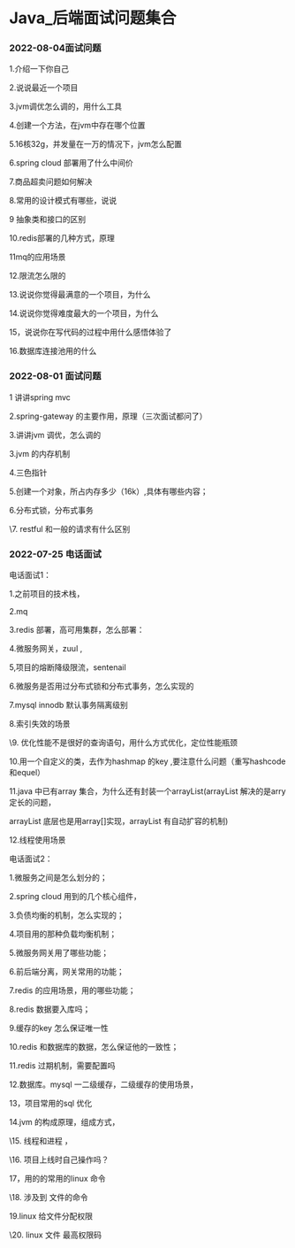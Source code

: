 # Java_后端面试问题集合

### 2022-08-04面试问题

1.介绍一下你自己

2.说说最近一个项目

3.jvm调优怎么调的，用什么工具

4.创建一个方法，在jvm中存在哪个位置

5.16核32g，并发量在一万的情况下，jvm怎么配置

6.spring cloud 部署用了什么中间价

7.商品超卖问题如何解决

8.常用的设计模式有哪些，说说

9 抽象类和接口的区别

10.redis部署的几种方式，原理

11mq的应用场景

12.限流怎么限的

13.说说你觉得最满意的一个项目，为什么

14.说说你觉得难度最大的一个项目，为什么

15，说说你在写代码的过程中用什么感悟体验了

16.数据库连接池用的什么

### 2022-08-01 面试问题

1 讲讲spring mvc

2.spring-gateway 的主要作用，原理（三次面试都问了）

3.讲讲jvm 调优，怎么调的

3.jvm 的内存机制

4.三色指针

5.创建一个对象，所占内存多少（16k）,具体有哪些内容；

6.分布式锁，分布式事务

\7. restful 和一般的请求有什么区别

###  

### 2022-07-25 电话面试

 

电话面试1：

1.之前项目的技术栈，

2.mq

3.redis 部署，高可用集群，怎么部署：

4.微服务网关，zuul ,

5,项目的熔断降级限流，sentenail

6.微服务是否用过分布式锁和分布式事务，怎么实现的

7.mysql innodb 默认事务隔离级别

8.索引失效的场景

\9. 优化性能不是很好的查询语句，用什么方式优化，定位性能瓶颈

10.用一个自定义的类，去作为hashmap 的key ,要注意什么问题（重写hashcode 和equel）

11.java 中已有array 集合，为什么还有封装一个arrayList(arrayList 解决的是arry 定长的问题，

arrayList 底层也是用array[]实现，arrayList 有自动扩容的机制)

12.线程使用场景



电话面试2：

1.微服务之间是怎么划分的；

2.spring cloud 用到的几个核心组件，

3.负债均衡的机制，怎么实现的；

4.项目用的那种负载均衡机制；

5.微服务网关用了哪些功能；

6.前后端分离，网关常用的功能；

7.redis 的应用场景，用的哪些功能；

8.redis 数据要入库吗；

9.缓存的key 怎么保证唯一性

10.redis 和数据库的数据，怎么保证他的一致性；

11.redis 过期机制，需要配置吗

12.数据库。mysql 一二级缓存，二级缓存的使用场景，

13，项目常用的sql 优化

14.jvm 的构成原理，组成方式，

\15. 线程和进程 ，

\16. 项目上线时自己操作吗？

17，用的的常用的linux 命令

\18. 涉及到 文件的命令

19.linux 给文件分配权限

\20. linux 文件 最高权限码

 

 